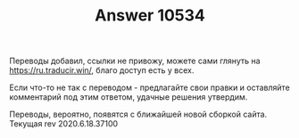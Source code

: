 ﻿---
title: "Answer 10534"
se.owner.user_id: 176217
se.owner.display_name: "αλεχολυτ"
se.owner.link: "https://ru.meta.stackoverflow.com/users/176217/%ce%b1%ce%bb%ce%b5%cf%87%ce%bf%ce%bb%cf%85%cf%84"
se.answer_id: 10534
se.question_id: 10526
se.post_type: answer
se.score: 4
se.is_accepted: True
---
<p>Переводы добавил, ссылки не привожу, можете сами глянуть на <a href="https://ru.traducir.win/" rel="nofollow noreferrer">https://ru.traducir.win/</a>, благо доступ есть у всех.</p>
<p>Если что-то не так с переводом - предлагайте свои правки и оставляйте комментарий под этим ответом, удачные решения утвердим.</p>
<p>Переводы, вероятно, появятся с ближайшей новой сборкой сайта. Текущая rev 2020.6.18.37100</p>
